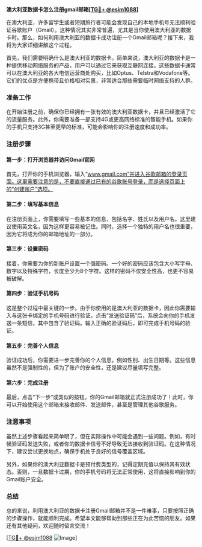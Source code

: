 **澳大利亚数据卡怎么注册gmail邮箱[[TG💪+ @esim1088](https://t.me/s/esim1088)]**

在澳大利亚，许多留学生或者短期旅行者可能会发现自己的本地手机号无法顺利验证谷歌账户（Gmail）。这种情况其实非常普遍，尤其是当你使用澳大利亚的数据卡时。那么，如何利用澳大利亚的数据卡成功注册一个Gmail邮箱呢？接下来，我将为大家详细讲解这个过程。

首先，我们需要明确什么是澳大利亚的数据卡。简单来说，澳大利亚的数据卡是一种提供移动网络服务的产品，用户可以通过它来获取互联网连接。这些数据卡通常可以在澳大利亚的各大电信运营商处购买，比如Optus、Telstra和Vodafone等。它们的优点是方便携带且价格相对实惠，非常适合那些需要临时网络支持的人群。

### 准备工作

在开始注册之前，确保你已经拥有一张有效的澳大利亚数据卡，并且已经激活了它的流量服务。此外，你需要准备一部支持4G或更高网络标准的智能手机。如果你的手机只支持3G甚至更早的标准，可能会影响你的注册速度和成功率。

### 注册步骤

#### 第一步：打开浏览器并访问Gmail官网

首先，打开你的手机浏览器，输入“www.gmail.com”并进入谷歌邮箱的登录页面。这里需要注意的是，不要直接通过已有的谷歌账号登录，而是选择页面上的“创建账户”选项。

#### 第二步：填写基本信息

在注册页面上，你需要填写一些基本的信息，包括名字、姓氏以及用户名。这里建议使用英文名，因为这样更容易被记住。同时，选择一个独特的用户名也很重要，因为它将成为你的邮箱地址的一部分。

#### 第三步：设置密码

接着，你需要为你的新账户设置一个强密码。一个好的密码应该包含大小写字母、数字以及特殊字符，长度至少为8个字符。这样的密码不仅安全性高，也更不容易被破解。

#### 第四步：验证手机号码

这是整个过程中最关键的一步。由于你使用的是澳大利亚的数据卡，因此你需要输入与这张卡绑定的手机号码进行验证。点击“发送验证码”后，系统会向你的手机发送一条短信，其中包含了验证码。输入正确的验证码后，即可完成手机号码的验证。

#### 第五步：完善个人信息

验证成功后，你需要进一步完善你的个人信息，例如性别、出生日期等。这些信息虽然不是强制性的，但为了账户的安全性，还是建议尽量填写完整。

#### 第六步：完成注册

最后，点击“下一步”或类似的按钮，你的Gmail邮箱就正式注册成功了！此时，你可以开始使用这个邮箱来接收邮件、发送邮件，甚至是管理其他谷歌服务。

### 注意事项

虽然上述步骤看起来简单明了，但在实际操作中可能会遇到一些问题。例如，有时候验证码发送失败，或者你的数据卡信号不好导致无法接收到验证码。在这种情况下，建议尝试更换地点，确保手机处于良好的信号覆盖区域。

另外，如果你的澳大利亚数据卡是预付费类型的，记得定期充值以保持其有效状态。否则，一旦数据卡过期，你的手机号码将无法正常使用，这将直接影响到你的Gmail账户安全。

### 总结

总的来说，利用澳大利亚的数据卡注册Gmail邮箱并不是一件难事，只要按照正确的步骤操作，就能顺利完成。希望本文能够帮助到那些正在为此苦恼的朋友。如果还有其他疑问，欢迎随时留言交流！

[[TG💪+ @esim1088](https://t.me/s/esim1088) ![Image](https://i.postimg.cc/4NQfJmqS/Snipaste-2025-05-13-00-14-12.png)]